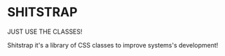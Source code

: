 SHITSTRAP
=========

JUST USE THE CLASSES!

Shitstrap it's a library of CSS classes to improve systems's development!
